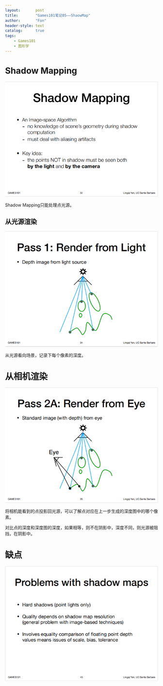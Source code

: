 ```yaml
---
layout:       post
title:        "Games101笔记05——ShaowMap"
author:       "Fon"
header-style: text
catalog:      true
tags:
    - Games101
    - 图形学
---
```

# Shadow Mapping

<img src="https://raw.githubusercontent.com/achmli/achmli.github.io/master/img/Games101/05/image-20230625165952619.png" alt="image-20230625165952619" style="zoom:100%;" />

 Shadow Mapping只能处理点光源。

## 从光源渲染

<img src="https://raw.githubusercontent.com/achmli/achmli.github.io/master/img/Games101/05/image-20230625170350646.png" alt="image-20230625170350646" style="zoom:100%;" />

从光源看向场景，记录下每个像素的深度。

# 从相机渲染

![image-20230625170450732](https://raw.githubusercontent.com/achmli/achmli.github.io/master/img/Games101/05/image-20230625170450732.png)

将相机能看到的点投影回光源，可以了解点对应在上一步生成的深度图中的哪个像素。

对比点的深度和深度图的深度，如果相等，则不在阴影中，深度不同，则光源被阻挡，在阴影中。

# 缺点

<img src="https://raw.githubusercontent.com/achmli/achmli.github.io/master/img/Games101/05/image-20230625171457418.png" alt="image-20230625171457418" style="zoom:100%;" />
